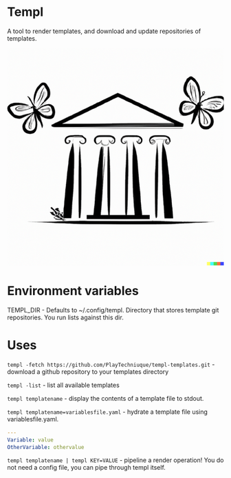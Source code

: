 # Templ
A tool to render templates, and download and update repositories of templates.

![logo](.github/images/templ-logo-smaller.png)

# Environment variables
TEMPL_DIR - Defaults to ~/.config/templ. Directory that stores template git repositories. You run lists against this dir.

# Uses
`templ -fetch https://github.com/PlayTechniuque/templ-templates.git` - download a github repository to your templates directory

`templ -list` - list all available templates

`templ templatename` - display the contents of a template file to stdout.

`templ templatename=variablesfile.yaml` - hydrate a template file using variablesfile.yaml. 

```variablesfile.yaml
---
Variable: value
OtherVariable: othervalue
```

`templ templatename | templ KEY=VALUE` - pipeline a render operation! You do not need a config file, you can pipe through templ itself.
